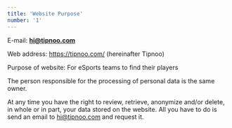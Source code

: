 ```yaml
---
title: 'Website Purpose'
number: '1'
---
```


E-mail:
**hi@tipnoo.com**

Web address: https://tipnoo.com/
(hereinafter Tipnoo)

Purpose of website: For eSports teams to find their players

The person responsible for the processing of personal data is the same owner.

At any time you have the right to review, retrieve, anonymize and/or delete, in whole or in part, your data stored on the website. All you have to do is send an email to hi@tipnoo.com and request it.
